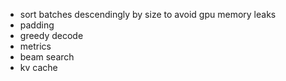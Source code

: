 - sort batches descendingly by size to avoid gpu memory leaks
- padding 
- greedy decode
- metrics
- beam search
- kv cache